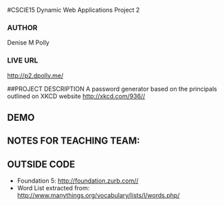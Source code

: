 #CSCIE15 Dynamic Web Applications Project 2

### AUTHOR  
Denise M Polly   
### LIVE URL  
<http://p2.dpolly.me/>     
         

##PROJECT DESCRIPTION
A password generator based on the principals outlined on XKCD website <http://xkcd.com/936//>

## DEMO

## NOTES FOR TEACHING TEAM: 

## OUTSIDE CODE
* Foundation 5: <http://foundation.zurb.com//>
* Word List extracted from: <http://www.manythings.org/vocabulary/lists/l/words.php/>


